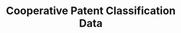 ---
bigquery: https://console.cloud.google.com/bigquery?p=patents-public-data&d=cpc&page=dataset
citation: '“Cooperative Patent Classification” by the EPO and USPTO, for public use. '
contributors: EPO, USPTO
cost: None
description: Cooperative Patent Classification Data contains the scheme and definitions
  of the Cooperative Patent Classification system for classifying patent documents.
  The CPC is the result of a partnership between the EPO and the USPTO in their joint
  effort to develop a common, internationally compatible classification system for
  technical documents, in particular patent publications, which will be used by both
  offices in the patent granting process
documentation: https://www.cooperativepatentclassification.org/cpcSchemeAndDefinitions
last_edit: 04/05/2022, 14:59:42
location: https://www.cooperativepatentclassification.org/index
maintained_by: USPTO, EPO
schema_fields:
- sizeCache
- additional_only
- symbol
- titleFull
- definition
- glossary
- informative_references
- titlePart
- title_full
- ipcConcordant
- residual_references
- application_references
- not_allocatable
- parents
- childGroups
- children
- limitingReferences
- child_groups
- breakdown_code
- date_revised
- informativeReferences
- level
- status
- residualReferences
- applicationReferences
- synonyms
- limiting_references
- dateRevised
- breakdownCode
- ipc_concordant
- notAllocatable
- title_part
shortname: cooperative_patent_classification
tags:
- patents
- science
title: Cooperative Patent Classification Data
uuid: 984374a7-16e9-4b35-9445-458daceb01bf
---
